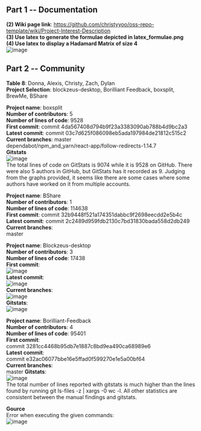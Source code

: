 ## Part 1 -- Documentation
**(2) Wiki page link**: https://github.com/christyyoo/oss-repo-template/wiki/Project-Interest-Description  
**(3) Use latex to generate the formulae depicted in latex_formulae.png**  
**(4) Use latex to display a Hadamard Matrix of size 4**  
![image](https://user-images.githubusercontent.com/60198697/151627346-0a118db1-6dbb-4e50-b41c-c204c6f482cd.png)  

## Part 2 -- Community
**Table 8**: Donna, Alexis, Christy, Zach, Dylan  
**Project Selection**: blockzeus-desktop, Borilliant Feedback, boxsplit, BrewMe, BShare  

**Project name**: boxsplit  
**Number of contributors**: 5  
**Number of lines of code**: 9528  
**First commit**: commit 4da567408d794b9f23a3383090ab788b4d9bc2a3  
**Latest commit**: commit 03c7d625f086098eb5ada197984de21812c515c2  
**Current branches**:
master  
dependabot/npm_and_yarn/react-app/follow-redirects-1.14.7  
**Gitstats**  
![image](https://user-images.githubusercontent.com/60198697/151603077-41a2c1dd-c44a-423c-98d8-6288467baea5.png)  
The total lines of code on GitStats is 9074 while it is 9528 on GitHub. There were also 5 authors in GitHub, but GitStats has it recorded as 9. Judging from the graphs provided, it seems like there are some cases where some authors have worked on it from multiple accounts.  

**Project name**: BShare  
**Number of contributors**: 1  
**Number of lines of code**: 114638  
**First commit**: commit 32b9448f521a174351dabbc9f2698eecdd2e5b4c  
**Latest commit**: commit 2c2489d959fdb2130c7bd31830bada558d2db249  
**Current branches**:  
master  

**Project name**: Blockzeus-desktop  
**Number of contributors**: 3  
**Number of lines of code**: 17438  
**First commit**:  
![image](https://user-images.githubusercontent.com/60018973/151598504-2c70522b-8b93-4e63-bdcb-1a2fffaac15d.png)   
**Latest commit**:  
![image](https://user-images.githubusercontent.com/60018973/151598653-a623cd6a-bc83-4d8c-9902-b1ca7c18093d.png)  
**Current branches**:  
![image](https://user-images.githubusercontent.com/60018973/151598735-b770752a-280f-4f66-9c41-a3646c31b497.png)  
**Gitstats**:  
![image](https://user-images.githubusercontent.com/60018973/151603164-b1be4068-4e11-426e-a8c9-bcc3b3cb6d63.png)  

**Project name**: Borilliant-Feedback  
**Number of contributors**: 4  
**Number of lines of code**: 95401  
**First commit**:  
commit 3281cc4468b95db7e1887c8bd9ea490ca68989e6  
**Latest commit**:  
commit e32ac06077bbe16e5ffad0f599270e1e5a00bf64  
**Current branches**:  
master
**Gitstats**:  
![image](https://user-images.githubusercontent.com/48782723/151601680-4e8bfec0-595f-460c-b503-47882b395ed3.png)  
The total number of lines reported with gitstats is much higher than the lines found by running git ls-files -z | xargs -0 wc -l. All other statistics are consistent between the manual findings and gitstats.  
  
**Gource**  
Error when executing the given commands:  
![image](https://user-images.githubusercontent.com/60198697/151620290-9a7619e2-d165-4673-93f1-76cfa812c8a2.png)


